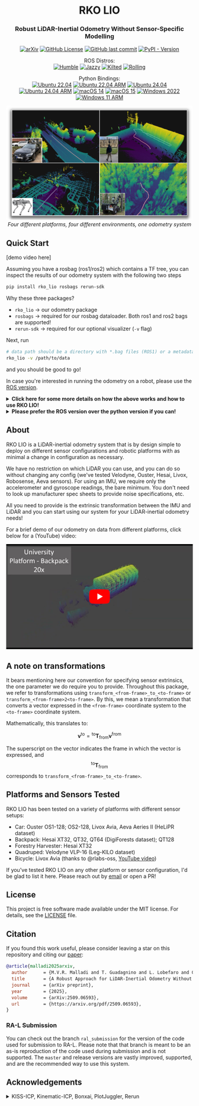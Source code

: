 <h1 align="center">
  RKO LIO
</h1>
<h3 align="center">Robust LiDAR-Inertial Odometry Without Sensor-Specific Modelling</h3>

<div align="center">

[![arXiv](https://img.shields.io/badge/arXiv-2509.06593-b31b1b.svg)](https://arxiv.org/abs/2509.06593) [![GitHub License](https://img.shields.io/github/license/PRBonn/rko_lio)](/LICENSE) [![GitHub last commit](https://img.shields.io/github/last-commit/PRBonn/rko_lio)](/) [![PyPI - Version](https://img.shields.io/pypi/v/rko_lio?color=blue)](https://pypi.org/project/rko-lio/)


<p align="center">
  ROS Distros:<br />
<a href="https://github.com/PRBonn/rko_lio/actions/workflows/ros_build_humble.yaml"><img src="https://img.shields.io/github/actions/workflow/status/PRBonn/rko_lio/ros_build_humble.yaml?branch=master&label=Humble" alt="Humble" /></a>
<a href="https://github.com/PRBonn/rko_lio/actions/workflows/ros_build_jazzy.yaml"><img src="https://img.shields.io/github/actions/workflow/status/PRBonn/rko_lio/ros_build_jazzy.yaml?branch=master&label=Jazzy" alt="Jazzy" /></a>
<a href="https://github.com/PRBonn/rko_lio/actions/workflows/ros_build_kilted.yaml"><img src="https://img.shields.io/github/actions/workflow/status/PRBonn/rko_lio/ros_build_kilted.yaml?branch=master&label=Kilted" alt="Kilted" /></a>
<a href="https://github.com/PRBonn/rko_lio/actions/workflows/ros_build_rolling.yaml"><img src="https://img.shields.io/github/actions/workflow/status/PRBonn/rko_lio/ros_build_rolling.yaml?branch=master&label=Rolling" alt="Rolling" /></a>
</p>

</div>

<p align="center">
  Python Bindings:<br />
<a href="https://github.com/PRBonn/rko_lio/actions/workflows/python_bindings_ubuntu_2204.yaml"><img src="https://img.shields.io/github/actions/workflow/status/PRBonn/rko_lio/python_bindings_ubuntu_2204.yaml?branch=master&label=Ubuntu%2022.04" alt="Ubuntu 22.04" /></a>
<a href="https://github.com/PRBonn/rko_lio/actions/workflows/python_bindings_ubuntu_2204_arm.yaml"><img src="https://img.shields.io/github/actions/workflow/status/PRBonn/rko_lio/python_bindings_ubuntu_2204_arm.yaml?branch=master&label=Ubuntu%2022.04%20ARM" alt="Ubuntu 22.04 ARM" /></a>
<a href="https://github.com/PRBonn/rko_lio/actions/workflows/python_bindings_ubuntu_2404.yaml"><img src="https://img.shields.io/github/actions/workflow/status/PRBonn/rko_lio/python_bindings_ubuntu_2404.yaml?branch=master&label=Ubuntu%2024.04" alt="Ubuntu 24.04" /></a>
<a href="https://github.com/PRBonn/rko_lio/actions/workflows/python_bindings_ubuntu_2404_arm.yaml"><img src="https://img.shields.io/github/actions/workflow/status/PRBonn/rko_lio/python_bindings_ubuntu_2404_arm.yaml?branch=master&label=Ubuntu%2024.04%20ARM" alt="Ubuntu 24.04 ARM" /></a>
<a href="https://github.com/PRBonn/rko_lio/actions/workflows/python_bindings_macos_14.yaml"><img src="https://img.shields.io/github/actions/workflow/status/PRBonn/rko_lio/python_bindings_macos_14.yaml?branch=master&label=macOS%2014" alt="macOS 14" /></a>
<a href="https://github.com/PRBonn/rko_lio/actions/workflows/python_bindings_macos_15.yaml"><img src="https://img.shields.io/github/actions/workflow/status/PRBonn/rko_lio/python_bindings_macos_15.yaml?branch=master&label=macOS%2015" alt="macOS 15" /></a>
<a href="https://github.com/PRBonn/rko_lio/actions/workflows/python_bindings_windows_2022.yaml"><img src="https://img.shields.io/github/actions/workflow/status/PRBonn/rko_lio/python_bindings_windows_2022.yaml?branch=master&label=Windows%202022" alt="Windows 2022" /></a>
<a href="https://github.com/PRBonn/rko_lio/actions/workflows/python_bindings_windows_11_arm.yaml"><img src="https://img.shields.io/github/actions/workflow/status/PRBonn/rko_lio/python_bindings_windows_11_arm.yaml?branch=master&label=Windows%2011%20ARM" alt="Windows 11 ARM" /></a>
</p>


<p align="center">
  <a href="https://www.youtube.com/watch?v=NNpzXdf9XmU" target="_blank">
    <img src="/docs/example_multiple_platforms_shadow.png" alt="Visualization of odometry system running on data from four different platforms in four different environments" style="max-width: 100%; height: auto;" width="800"/>
  </a>
  <br />
  <em>Four different platforms, four different environments, one odometry system</em>
</p>

## Quick Start

[demo video here]

Assuming you have a rosbag (ros1/ros2) which contains a TF tree, you can inspect the results of our odometry system with the following two steps

```bash
pip install rko_lio rosbags rerun-sdk
```

Why these three packages?
- `rko_lio` -> our odometry package
- `rosbags` -> required for our rosbag dataloader. Both ros1 and ros2 bags are supported!
- `rerun-sdk` -> required for our optional visualizer (`-v` flag)

Next, run

```bash
# data path should be a directory with *.bag files (ROS1) or a metadata.yaml (ROS2)
rko_lio -v /path/to/data
```

and you should be good to go!

In case you're interested in running the odometry on a robot, please use the [ROS version](/ros/README.md).

<details>
<summary><b>Click here for some more details on how the above works and how to use RKO LIO!</b></summary>
<br />

You can specify a dataloader to use with `-d`, but if you don't, we try to guess the format based on the layout of the data.

Our rosbag dataloader works with either ros1 or ros2 bags. Place split ros1 bags in a single folder and pass the folder as the data path. ros2 bags will need a `metadata.yaml` file in the folder. Note that we don't support running RKO LIO on partial or incomplete bags.

By default, we assume there is just one IMU topic and one LiDAR topic in the bag, in which case we automatically pick up the topic names and proceed further. If there are multiple topics per sensor, you will be prompted to select one via the `--imu` or `--lidar` flags, which you can pass to `rko_lio`.

Next, we assume there is a (static) TF tree in the bag. If so, we take the frame ids from the message topics we just picked up, build a static TF tree, and then query it for the extrinsic from IMU to LiDAR. Our odometry estimates the robot pose with respect to a base frame, and by default, we assume the LiDAR frame to be the base frame. If you would like to use a different frame, you can pass the frame id with `--base_frame` (note the other options available with `--help`). The TF tree will be queried for the appropriate transformations (if they exist in the bag!).

In case there is no TF tree in the bag, then you will have to manually specify the extrinsics for IMU to base frame and LiDAR to base frame, as these two are **required** parameters. Set one of the extrinsics to identity if you want that one to be the base frame (you will still have to specify both parameters). You can specify the extrinsics via a config YAML file with the keys `extrinsic_imu2base_quat_xyzw_xyz` and `extrinsic_lidar2base_quat_xyzw_xyz`.

You can dump a config with all the options set to default values by running `rko_lio --dump_config`. Modify as you require, and pass this file to `rko_lio` using the `-c` flag. Please check `python/config` in the GitHub repository for example configurations.

An example invocation would then be

```bash
# the config should have the sensor extrinsics if the rosbag doesn't
rko_lio -v -c config.yaml --imu imu_topic --lidar lidar_topic /path/to/rosbag_folder
```

For all possible CLI flags, please check `rko_lio --help`.

</details>

<details>
<summary><b>Please prefer the ROS version over the python version if you can!</b></summary>
<br />

The [ROS version](/ros/README.md) is the intended way to use our odometry system on a robot. The ROS version also has better performance mainly due to how we read incoming data. Without getting into details, if you can, you should prefer using the ROS version. For offline use, we provide a way to directly inspect and run our odometry on recorded rosbags (see offline mode in [ROS usage](/ros/README.md#usage)), which should be preferred over the python dataloader. The python interface is merely meant to be a convenience.

</details>

## About

RKO LIO is a LiDAR-inertial odometry system that is by design simple to deploy on different sensor configurations and robotic platforms with as minimal a change in configuration as necessary.

We have no restriction on which LiDAR you can use, and you can do so without changing any config (we've tested Velodyne, Ouster, Hesai, Livox, Robosense, Aeva sensors).
For using an IMU, we require only the accelerometer and gyroscope readings, the bare minimum.
You don't need to look up manufacturer spec sheets to provide noise specifications, etc.

All you need to provide is the extrinsic transformation between the IMU and LiDAR and you can start using our system for your LiDAR-inertial odometry needs!

For a brief demo of our odometry on data from different platforms, click below for a (YouTube) video:

<a href="https://www.youtube.com/watch?v=NNpzXdf9XmU" target="_blank">
  <img src="/docs/odometry_video_thumbnail.png" alt="Odometry video thumbnail" />
</a>


## A note on transformations

It bears mentioning here our convention for specifying sensor extrinsics, the one parameter we do require you to provide. Throughout this package, we refer to transformations using `transform_<from-frame>_to_<to-frame>` or `transform_<from-frame>2<to-frame>`. By this, we mean a transformation that converts a vector expressed in the `<from-frame>` coordinate system to the `<to-frame>` coordinate system.

Mathematically, this translates to:

$$
\mathbf{v}^{\text{to}} = {}^{\text{to}} \mathbf{T}_{\text{from}}  \mathbf{v}^{\text{from}}
$$

The superscript on the vector indicates the frame in which the vector is expressed, and $${}^{\text{to}} \mathbf{T}_{\text{from}}$$ corresponds to `transform_<from-frame>_to_<to-frame>`.

## Platforms and Sensors Tested

RKO LIO has been tested on a variety of platforms with different sensor setups:

- Car: Ouster OS1-128; OS2-128, Livox Avia, Aeva Aeries II (HeLiPR dataset)
- Backpack: Hesai XT32, QT32, QT64 (DigiForests dataset); QT128
- Forestry Harvester: Hesai XT32
- Quadruped: Velodyne VLP-16 (Leg-KILO dataset)
- Bicycle: Livox Avia (thanks to @rlabs-oss, [YouTube video](https://www.youtube.com/watch?v=dKDGIAu628w))

If you've tested RKO LIO on any other platform or sensor configuration, I'd be glad to list it here.
Please reach out by [email](mailto:rm.meher97@gmail.com) or open a PR!

## License

This project is free software made available under the MIT license. For details, see the [LICENSE](LICENSE) file.

## Citation

If you found this work useful, please consider leaving a star on this repository and citing our [paper](https://arxiv.org/abs/2509.06593):

```bib
@article{malladi2025arxiv,
  author      = {M.V.R. Malladi and T. Guadagnino and L. Lobefaro and C. Stachniss},
  title       = {A Robust Approach for LiDAR-Inertial Odometry Without Sensor-Specific Modeling},
  journal     = {arXiv preprint},
  year        = {2025},
  volume      = {arXiv:2509.06593},
  url         = {https://arxiv.org/pdf/2509.06593},
}
```

### RA-L Submission

You can check out the branch `ral_submission` for the version of the code used for submission to RA-L. Please note that that branch is meant to be an as-is reproduction of the code used during submission and is not supported. The `master` and release versions are vastly improved, supported, and are the recommended way to use this system.

## Acknowledgements

<details>
<summary>KISS-ICP, Kinematic-ICP, Bonxai, PlotJuggler, Rerun</summary>

This package is inspired by and would not be possible without the work of [KISS-ICP](https://github.com/PRBonn/kiss-icp) and [Kinematic-ICP](https://github.com/PRBonn/kinematic-icp).
Additionally, we use and rely heavily on, either in the package itself or during development, [Bonxai](https://github.com/facontidavide/Bonxai), [PlotJuggler](https://github.com/facontidavide/PlotJuggler), [Rerun](https://github.com/rerun-io/rerun), and of course ROS itself.

A special mention goes out to [Rerun](https://rerun.io/) for providing an extremely easy-to-use but highly performative visualization system. Without this, I probably would not have made a python interface at all.

</details>
